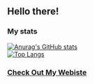 ## Hello there!
### My stats
[![Anurag's GitHub stats](https://github-readme-stats.vercel.app/api?username=yt6983138)](https://github.com/anuraghazra/github-readme-stats) <br/>
[![Top Langs](https://github-readme-stats.vercel.app/api/top-langs/?username=yt6983138)](https://github.com/anuraghazra/github-readme-stats)
### [Check Out My Webiste](https://www.yt6983138.top/)

